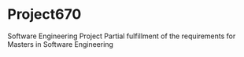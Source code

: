 # Project670

Software Engineering Project 
Partial fulfillment of the requirements for Masters in Software Engineering 
